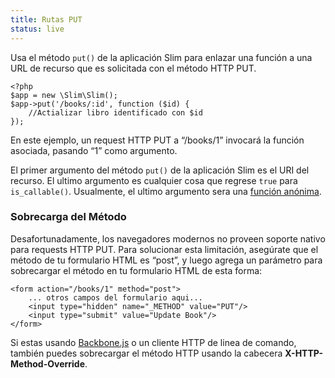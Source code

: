 ```yaml
---
title: Rutas PUT
status: live
---
```


Usa el método `put()` de la aplicación Slim para enlazar una función a una URL de recurso 
que es solicitada con el método HTTP PUT.

    <?php
    $app = new \Slim\Slim();
    $app->put('/books/:id', function ($id) {
        //Actializar libro identificado con $id
    });

En este ejemplo, un request HTTP PUT a “/books/1” invocará la función asociada, pasando “1” como 
argumento.

El primer argumento del método `put()` de la aplicación Slim es el URI del recurso. El ultimo argumento es 
cualquier cosa que regrese `true` para `is_callable()`. Usualmente, el ultimo argumento sera una 
[función anónima][anon-func].

### Sobrecarga del Método

Desafortunadamente, los navegadores modernos no proveen soporte nativo para requests HTTP PUT. Para 
solucionar esta limitación, asegúrate que el método de tu formulario HTML es “post”, y luego agrega 
un parámetro para sobrecargar el método en tu formulario HTML de esta forma:

    <form action="/books/1" method="post">
        ... otros campos del formulario aqui...
        <input type="hidden" name="_METHOD" value="PUT"/>
        <input type="submit" value="Update Book"/>
    </form>

Si estas usando [Backbone.js][backbone] o un cliente HTTP de linea de comando, también puedes sobrecargar 
el método HTTP usando la cabecera **X-HTTP-Method-Override**.

[anon-func]: http://php.net/manual/es/functions.anonymous.php
[backbone]: http://documentcloud.github.com/backbone/
